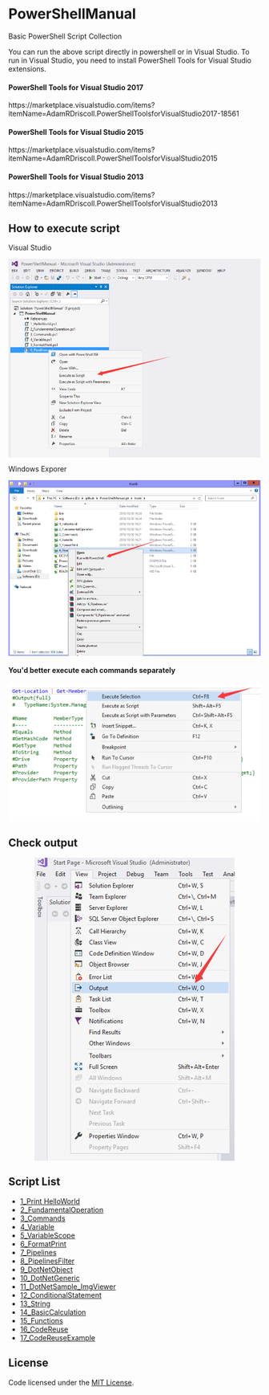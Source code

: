 # PowerShellManual
<p>Basic PowerShell Script Collection</p>

<p>You can run the above script directly in powershell or in Visual Studio. To run in Visual Studio, you need to install PowerShell Tools for Visual Studio extensions.</p>

<h4>PowerShell Tools for Visual Studio 2017</h4>
<p>https://marketplace.visualstudio.com/items?itemName=AdamRDriscoll.PowerShellToolsforVisualStudio2017-18561</p>
<h4>PowerShell Tools for Visual Studio 2015</h4>
<p>https://marketplace.visualstudio.com/items?itemName=AdamRDriscoll.PowerShellToolsforVisualStudio2015</p>
<h4>PowerShell Tools for Visual Studio 2013</h4>
<p>https://marketplace.visualstudio.com/items?itemName=AdamRDriscoll.PowerShellToolsforVisualStudio2013</p>

<h2>How to execute script</h2>
<p>Visual Studio</p>
<p align="center">
 <img align="center" alt="In Visual Studio" 
      src="https://github.com/zhaotianff/PowerShellManual/blob/master/doc/in%20visual%20studio.png" />
</p>
<p>Windows Exporer</p>
<p align="center">
 <img align="center" alt="In Windows Explorer"          src="https://github.com/zhaotianff/PowerShellManual/blob/master/doc/in%20window%20explorer.png" />
</p>
<h4>You'd better execute each commands separately</h4>
<p align="center">
 <img align="center" alt="Execute Selection"          src="https://github.com/zhaotianff/PowerShellManual/blob/master/doc/execute%20selection.png" />
</p>
<h2>Check output</h2>
<p align="center">
 <img align="center" alt="Show Output Window" 
      src="https://github.com/zhaotianff/PowerShellManual/blob/master/doc/show%20output%20window.png" />
</p>

<h2>Script List</h2>

  * [1_Print HelloWorld](001_HelloWorld.ps1)
  * [2_FundamentalOperation](002_FundamentalOperation.ps1)
  * [3_Commands](003_Commands.ps1)
  * [4_Variable](004_Variable.ps1)
  * [5_VariableScope](005_VariableScope.ps1)
  * [6_FormatPrint](006_FormatPrint.ps1)
  * [7_Pipelines](007_Pipelines.ps1)
  * [8_PipelinesFilter](008_PipelineFilter.ps1)
  * [9_DotNetObject](009_DotNetObject.ps1)
  * [10_DotNetGeneric](010_DotNetGeneric.ps1)
  * [11_DotNetSample_ImgViewer](011_DotNetSample_ImgViewer.ps1)
  * [12_ConditionalStatement](012_ConditionalStatement.ps1)
  * [13_String](013_String.ps1)
  * [14_BasicCalculation](014_BasicCalculation.ps1)
  * [15_Functions](015_Functions.ps1)
  * [16_CodeReuse](016_CodeReuse.ps1)
  * [17_CodeReuseExample](017_CodeReuseExample.ps1)

## License

Code licensed under the [MIT License](LICENSE).




